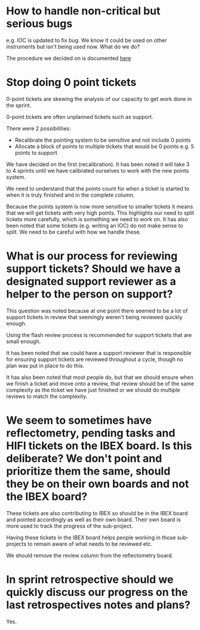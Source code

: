 # How to handle non-critical but serious bugs

e.g. IOC is updated to fix bug. We know it could be used on other instruments but isn't being used now. What do we do?

The procedure we decided on is documented [here](https://github.com/ISISComputingGroup/ibex_developers_manual/wiki/Modifying-Code-on-an-instrument)

# Stop doing 0 point tickets

0-point tickets are skewing the analysis of our capacity to get work done in the sprint.

0-point tickets are often unplanned tickets such as support.

There were 2 possibilities:

- Recalibrate the pointing system to be sensitive and not include 0 points
- Allocate a block of points to multiple tickets that would be 0 points e.g. 5 points to support

We have decided on the first (recalibration). It has been noted it will take 3 to 4 sprints until we have calibrated ourselves to work with the new points system.

We need to understand that the points count for when a ticket is started to when it is truly finished and in the complete column.

Because the points system is now more sensitive to smaller tickets it means that we will get tickets with very high points. This highlights our need to split tickets more carefully, which is something we need to work on. It has also been noted that some tickets (e.g. writing an IOC) do not make sense to split. We need to be careful with how we handle these.

# What is our process for reviewing support tickets? Should we have a designated support reviewer as a helper to the person on support?

This question was noted because at one point there seemed to be a lot of support tickets in review that seemingly weren't being reviewed quickly enough.

Using the flash review process is recommended for support tickets that are small enough.

It has been noted that we could have a support reviewer that is responsible for ensuring support tickets are reviewed throughout a cycle, though no plan was put in place to do this.

It has also been noted that most people do, but that we should ensure when we finish a ticket and move onto a review, that review should be of the same complexity as the ticket we have just finished or we should do multiple reviews to match the complexity.

# We seem to sometimes have reflectometry, pending tasks and HIFI tickets on the IBEX board. Is this deliberate? We don't point and prioritize them the same, should they be on their own boards and not the IBEX board?

These tickets are also contributing to IBEX so should be in the IBEX board and pointed accordingly as well as their own board. Their own board is more used to track the progress of the sub-project.

Having these tickets in the IBEX board helps people working in those sub-projects to remain aware of what needs to be reviewed etc.

We should remove the review column from the reflectometry board.

# In sprint retrospective should we quickly discuss our progress on the last retrospectives notes and plans?

Yes.
 